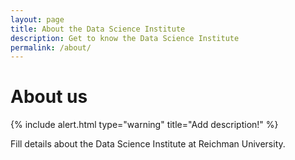 ```yaml
---
layout: page
title: About the Data Science Institute
description: Get to know the Data Science Institute
permalink: /about/
---
```


# About us

{% include alert.html type="warning" title="Add description!" %}

Fill details about the Data Science Institute at Reichman University.
